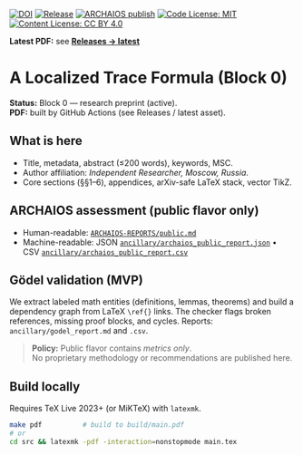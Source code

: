 [![DOI](https://zenodo.org/badge/DOI/10.5281/zenodo.16877265.svg)](https://doi.org/10.5281/zenodo.16877265)
[![Release](https://img.shields.io/github/v/release/askoghuharev-us/localized-trace-formula?display_name=tag)](../../releases/latest)
[![ARCHAIOS publish](https://github.com/askoghuharev-us/archaios-core-private/actions/workflows/archaios-publish.yml/badge.svg)](https://github.com/askoghuharev-us/archaios-core-private/actions/workflows/archaios-publish.yml)
[![Code License: MIT](https://img.shields.io/badge/Code%20License-MIT-yellow.svg)](LICENSE-MIT)
[![Content License: CC BY 4.0](https://img.shields.io/badge/Content%20License-CC%20BY%204.0-lightgrey.svg)](LICENSE-CC-BY-4.0)

**Latest PDF:** see **[Releases → latest](../../releases/latest)**

# A Localized Trace Formula (Block 0)

**Status:** Block 0 — research preprint (active).  
**PDF:** built by GitHub Actions (see Releases / latest asset).

## What is here
- Title, metadata, abstract (≤200 words), keywords, MSC.
- Author affiliation: *Independent Researcher, Moscow, Russia*.
- Core sections (§§1–6), appendices, arXiv-safe LaTeX stack, vector TikZ.

## ARCHAIOS assessment (public flavor only)
- Human-readable: [`ARCHAIOS-REPORTS/public.md`](ARCHAIOS-REPORTS/public.md)  
- Machine-readable: JSON [`ancillary/archaios_public_report.json`](ancillary/archaios_public_report.json) •
  CSV [`ancillary/archaios_public_report.csv`](ancillary/archaios_public_report.csv)
## Gödel validation (MVP)
We extract labeled math entities (definitions, lemmas, theorems) and build a
dependency graph from LaTeX `\ref{}` links. The checker flags broken references,
missing proof blocks, and cycles. Reports: `ancillary/godel_report.md` and `.csv`.
> **Policy:** Public flavor contains *metrics only*.  
> No proprietary methodology or recommendations are published here.

## Build locally
Requires TeX Live 2023+ (or MiKTeX) with `latexmk`.

```bash
make pdf          # build to build/main.pdf
# or
cd src && latexmk -pdf -interaction=nonstopmode main.tex
